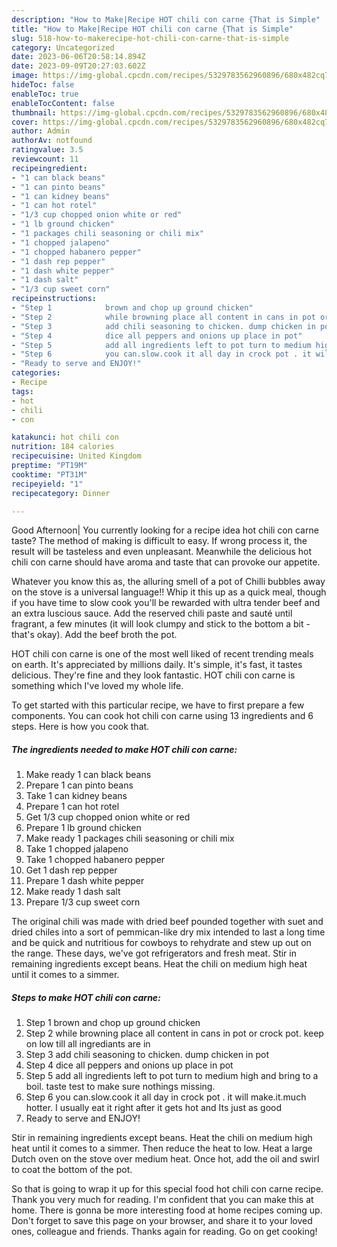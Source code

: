```yaml
---
description: "How to Make|Recipe HOT chili con carne {That is Simple"
title: "How to Make|Recipe HOT chili con carne {That is Simple"
slug: 518-how-to-makerecipe-hot-chili-con-carne-that-is-simple
category: Uncategorized
date: 2023-06-06T20:58:14.894Z
date: 2023-09-09T20:27:03.602Z
image: https://img-global.cpcdn.com/recipes/5329783562960896/680x482cq70/hot-chili-con-carne-recipe-main-photo.jpg
hideToc: false
enableToc: true
enableTocContent: false
thumbnail: https://img-global.cpcdn.com/recipes/5329783562960896/680x482cq70/hot-chili-con-carne-recipe-main-photo.jpg
cover: https://img-global.cpcdn.com/recipes/5329783562960896/680x482cq70/hot-chili-con-carne-recipe-main-photo.jpg
author: Admin
authorAv: notfound
ratingvalue: 3.5
reviewcount: 11
recipeingredient:
- "1 can black beans"
- "1 can pinto beans"
- "1 can kidney beans"
- "1 can hot rotel"
- "1/3 cup chopped onion white or red"
- "1 lb ground chicken"
- "1 packages chili seasoning or chili mix"
- "1 chopped jalapeno"
- "1 chopped habanero pepper"
- "1 dash rep pepper"
- "1 dash white pepper"
- "1 dash salt"
- "1/3 cup sweet corn"
recipeinstructions:
- "Step 1            brown and chop up ground chicken"
- "Step 2            while browning place all content in cans in pot or crock pot. keep on low till all ingrediants are in"
- "Step 3            add chili seasoning to chicken. dump chicken in pot"
- "Step 4            dice all peppers and onions up place in pot"
- "Step 5            add all ingredients left to pot turn to medium high and bring to a boil. taste test to make sure nothings missing."
- "Step 6            you can.slow.cook it all day in crock pot . it will make.it.much hotter. I usually eat it right after it gets hot and Its just as good"
- "Ready to serve and ENJOY!"
categories:
- Recipe
tags:
- hot
- chili
- con

katakunci: hot chili con 
nutrition: 184 calories
recipecuisine: United Kingdom
preptime: "PT19M"
cooktime: "PT31M"
recipeyield: "1"
recipecategory: Dinner

---
```



Good Afternoon| You currently looking for a recipe idea hot chili con carne taste? The method of making is difficult to easy. If wrong process it, the result will be tasteless and even unpleasant. Meanwhile the delicious hot chili con carne should have aroma and taste that can provoke our appetite.





Whatever you know this as, the alluring smell of a pot of Chilli bubbles away on the stove is a universal language!! Whip it this up as a quick meal, though if you have time to slow cook you&#39;ll be rewarded with ultra tender beef and an extra luscious sauce. Add the reserved chili paste and sauté until fragrant, a few minutes (it will look clumpy and stick to the bottom a bit - that&#39;s okay). Add the beef broth the pot.

HOT chili con carne is one of the most well liked of recent trending meals on earth. It's appreciated by millions daily. It's simple, it's fast, it tastes delicious. They're fine and they look fantastic. HOT chili con carne is something which I've loved my whole life.


To get started with this particular recipe, we have to first prepare a few components. You can cook hot chili con carne using 13 ingredients and 6 steps. Here is how you cook that.

<!--inarticleads1-->

##### The ingredients needed to make HOT chili con carne:

1. Make ready 1 can black beans
1. Prepare 1 can pinto beans
1. Take 1 can kidney beans
1. Prepare 1 can hot rotel
1. Get 1/3 cup chopped onion white or red
1. Prepare 1 lb ground chicken
1. Make ready 1 packages chili seasoning or chili mix
1. Take 1 chopped jalapeno
1. Take 1 chopped habanero pepper
1. Get 1 dash rep pepper
1. Prepare 1 dash white pepper
1. Make ready 1 dash salt
1. Prepare 1/3 cup sweet corn


The original chili was made with dried beef pounded together with suet and dried chiles into a sort of pemmican-like dry mix intended to last a long time and be quick and nutritious for cowboys to rehydrate and stew up out on the range. These days, we&#39;ve got refrigerators and fresh meat. Stir in remaining ingredients except beans. Heat the chili on medium high heat until it comes to a simmer. 

<!--inarticleads2-->

##### Steps to make HOT chili con carne:

1. Step 1            brown and chop up ground chicken
1. Step 2            while browning place all content in cans in pot or crock pot. keep on low till all ingrediants are in
1. Step 3            add chili seasoning to chicken. dump chicken in pot
1. Step 4            dice all peppers and onions up place in pot
1. Step 5            add all ingredients left to pot turn to medium high and bring to a boil. taste test to make sure nothings missing.
1. Step 6            you can.slow.cook it all day in crock pot . it will make.it.much hotter. I usually eat it right after it gets hot and Its just as good
1. Ready to serve and ENJOY!

Stir in remaining ingredients except beans. Heat the chili on medium high heat until it comes to a simmer. Then reduce the heat to low. Heat a large Dutch oven on the stove over medium heat. Once hot, add the oil and swirl to coat the bottom of the pot. 

So that is going to wrap it up for this special food hot chili con carne recipe. Thank you very much for reading. I'm confident that you can make this at home. There is gonna be more interesting food at home recipes coming up. Don't forget to save this page on your browser, and share it to your loved ones, colleague and friends. Thanks again for reading. Go on get cooking!
